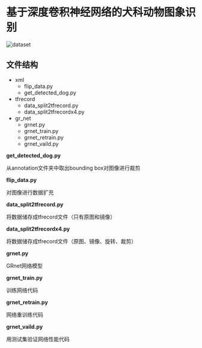 # 基于深度卷积神经网络的犬科动物图象识别![dataset](https://github.com/Niroo/bysj_dogBC/tree/master/xml/120dog.png)## 文件结构- xml    - flip_data.py    - get\_detected\_dog.py- tfrecord    - data_split2tfrecord.py    - data_split2tfrecordx4.py- gr_net    - grnet.py    - grnet_train.py    - grnet_retrain.py    - grnet_vaild.py**get\_detected\_dog.py**从annotation文件夹中取出bounding box对图像进行裁剪**flip_data.py**对图像进行数据扩充**data_split2tfrecord.py**将数据储存成tfrecord文件（只有原图和镜像）**data_split2tfrecordx4.py**将数据储存成tfrecord文件（原图、镜像、旋转、裁剪）**grnet.py**GRnet网络模型**grnet_train.py**训练网络代码**grnet_retrain.py**网络重训练代码**grnet_vaild.py**用测试集验证网络性能代码